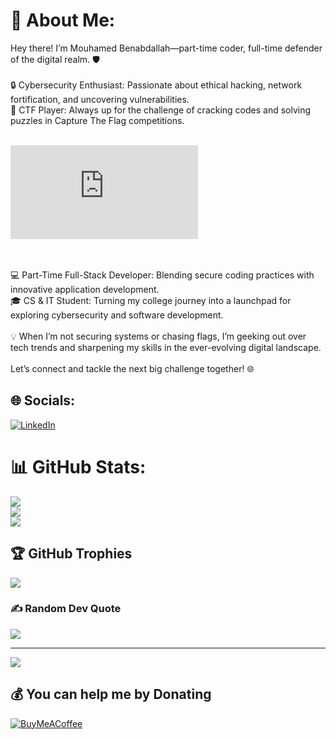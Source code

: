 # 💫 About Me:
Hey there! I’m Mouhamed Benabdallah—part-time coder, full-time defender of the digital realm. 🛡️<br><br>🔒 Cybersecurity Enthusiast: Passionate about ethical hacking, network fortification, and uncovering vulnerabilities.<br>🎯 CTF Player: Always up for the challenge of cracking codes and solving puzzles in Capture The Flag competitions.<br><br><DIV><iframe src="https://tryhackme.com/api/v2/badges/public-profile?userPublicId=1567875" style='border:none;'></iframe>
</DIV>
<br><br>💻 Part-Time Full-Stack Developer: Blending secure coding practices with innovative application development.<br>🎓 CS & IT Student: Turning my college journey into a launchpad for exploring cybersecurity and software development.<br><br>💡 When I’m not securing systems or chasing flags, I’m geeking out over tech trends and sharpening my skills in the ever-evolving digital landscape.<br><br>Let’s connect and tackle the next big challenge together! 🌐


## 🌐 Socials:
[![LinkedIn](https://img.shields.io/badge/LinkedIn-%230077B5.svg?logo=linkedin&logoColor=white)](https://linkedin.com/in/https://www.linkedin.com/in/mohamed-benabdallah-31008a264/) 
# 📊 GitHub Stats:
![](https://github-readme-stats.vercel.app/api?username=Med-Benabdallah&theme=dark&hide_border=false&include_all_commits=true&count_private=true)<br/>
![](https://github-readme-streak-stats.herokuapp.com/?user=Med-Benabdallah&theme=dark&hide_border=false)<br/>
![](https://github-readme-stats.vercel.app/api/top-langs/?username=Med-Benabdallah&theme=dark&hide_border=false&include_all_commits=true&count_private=true&layout=compact)

## 🏆 GitHub Trophies
![](https://github-profile-trophy.vercel.app/?username=Med-Benabdallah&theme=radical&no-frame=false&no-bg=true&margin-w=4)

### ✍️ Random Dev Quote
![](https://quotes-github-readme.vercel.app/api?type=horizontal&theme=radical)

---
[![](https://visitcount.itsvg.in/api?id=Med-Benabdallah&icon=0&color=0)](https://visitcount.itsvg.in)

  ## 💰 You can help me by Donating
  [![BuyMeACoffee](https://img.shields.io/badge/Buy%20Me%20a%20Coffee-ffdd00?style=for-the-badge&logo=buy-me-a-coffee&logoColor=black)](https://buymeacoffee.com/buymeacoffee.com/erinmin56) 

  
<!-- Proudly created with GPRM ( https://gprm.itsvg.in ) -->
